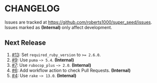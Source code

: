 # CHANGELOG

Issues are tracked at https://github.com/roberts1000/super_seed/issues. Issues marked as **(Internal)** only affect development.

## Next Release

1. [#13](../../issues/13): Set `required_ruby_version` to `>= 2.6.0`.
1. [#9](../../issues/9): Use `puma` `~> 5.4`. **(Internal)**
1. [#7](../../issues/7): Use `rubocop_plus` `~> 2.0`. **(Internal)**
1. [#6](../../issues/6): Add workflow action to check Pull Requests. **(Internal)**
1. [#4](../../issues/4): Use `rake` `~> 13.0`. **(Internal)**
